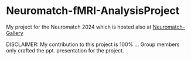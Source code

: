 # Neuromatch-fMRI-AnalysisProject
My project for the Neuromatch 2024 which is hosted also at [Neuromatch-Gallery](https://airtable.com/app1MtChyjyKEDzAt/shreHezhNMIll1EkC/tblvFwAE4oqf3M10o)

DISCLAIMER: My contribution to this project is 100% ... Group members only crafted the ppt. presentation for the project.
